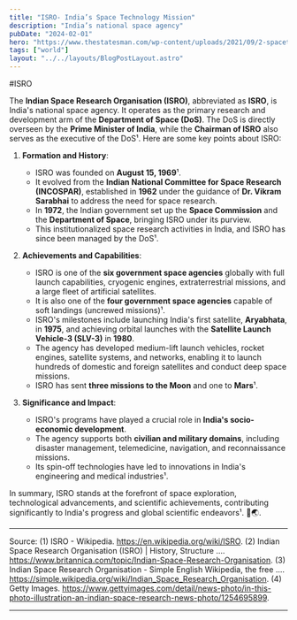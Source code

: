 ```yaml
---
title: "ISRO- India’s Space Technology Mission"
description: "India’s national space agency"
pubDate: "2024-02-01"
hero: "https://www.thestatesman.com/wp-content/uploads/2021/09/2-spacetech-startups-get-access-to-ISRO-facilities-expertise-to-test-rocket-systems.jpg"
tags: ["world"]
layout: "../../layouts/BlogPostLayout.astro"
---
```


#ISRO

The **Indian Space Research Organisation (ISRO)**, abbreviated as **ISRO**, is India's national space agency. It operates as the primary research and development arm of the **Department of Space (DoS)**. The DoS is directly overseen by the **Prime Minister of India**, while the **Chairman of ISRO** also serves as the executive of the DoS¹. Here are some key points about ISRO:

1. **Formation and History**:
   - ISRO was founded on **August 15, 1969**¹.
   - It evolved from the **Indian National Committee for Space Research (INCOSPAR)**, established in **1962** under the guidance of **Dr. Vikram Sarabhai** to address the need for space research.
   - In **1972**, the Indian government set up the **Space Commission** and the **Department of Space**, bringing ISRO under its purview.
   - This institutionalized space research activities in India, and ISRO has since been managed by the DoS¹.

2. **Achievements and Capabilities**:
   - ISRO is one of the **six government space agencies** globally with full launch capabilities, cryogenic engines, extraterrestrial missions, and a large fleet of artificial satellites.
   - It is also one of the **four government space agencies** capable of soft landings (uncrewed missions)¹.
   - ISRO's milestones include launching India's first satellite, **Aryabhata**, in **1975**, and achieving orbital launches with the **Satellite Launch Vehicle-3 (SLV-3)** in **1980**.
   - The agency has developed medium-lift launch vehicles, rocket engines, satellite systems, and networks, enabling it to launch hundreds of domestic and foreign satellites and conduct deep space missions.
   - ISRO has sent **three missions to the Moon** and one to **Mars**¹.

3. **Significance and Impact**:
   - ISRO's programs have played a crucial role in **India's socio-economic development**.
   - The agency supports both **civilian and military domains**, including disaster management, telemedicine, navigation, and reconnaissance missions.
   - Its spin-off technologies have led to innovations in India's engineering and medical industries¹.

In summary, ISRO stands at the forefront of space exploration, technological advancements, and scientific achievements, contributing significantly to India's progress and global scientific endeavors¹. 🚀🌏.

---

Source:
(1) ISRO - Wikipedia. https://en.wikipedia.org/wiki/ISRO.
(2) Indian Space Research Organisation (ISRO) | History, Structure .... https://www.britannica.com/topic/Indian-Space-Research-Organisation.
(3) Indian Space Research Organisation - Simple English Wikipedia, the free .... https://simple.wikipedia.org/wiki/Indian_Space_Research_Organisation.
(4) Getty Images. https://www.gettyimages.com/detail/news-photo/in-this-photo-illustration-an-indian-space-research-news-photo/1254695899.

---